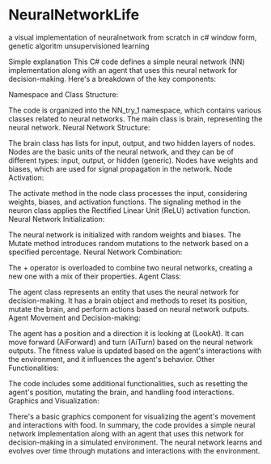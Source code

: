 # NeuralNetworkLife
a visual implementation of neuralnetwork from scratch in c# window form, genetic algoritm unsupervisioned learning

Simple explanation
This C# code defines a simple neural network (NN) implementation along with an agent that uses this neural network for decision-making. Here's a breakdown of the key components:

Namespace and Class Structure:

The code is organized into the NN_try_1 namespace, which contains various classes related to neural networks.
The main class is brain, representing the neural network.
Neural Network Structure:

The brain class has lists for input, output, and two hidden layers of nodes.
Nodes are the basic units of the neural network, and they can be of different types: input, output, or hidden (generic).
Nodes have weights and biases, which are used for signal propagation in the network.
Node Activation:

The activate method in the node class processes the input, considering weights, biases, and activation functions.
The signaling method in the neuron class applies the Rectified Linear Unit (ReLU) activation function.
Neural Network Initialization:

The neural network is initialized with random weights and biases.
The Mutate method introduces random mutations to the network based on a specified percentage.
Neural Network Combination:

The + operator is overloaded to combine two neural networks, creating a new one with a mix of their properties.
Agent Class:

The agent class represents an entity that uses the neural network for decision-making.
It has a brain object and methods to reset its position, mutate the brain, and perform actions based on neural network outputs.
Agent Movement and Decision-making:

The agent has a position and a direction it is looking at (LookAt).
It can move forward (AiForward) and turn (AiTurn) based on the neural network outputs.
The fitness value is updated based on the agent's interactions with the environment, and it influences the agent's behavior.
Other Functionalities:

The code includes some additional functionalities, such as resetting the agent's position, mutating the brain, and handling food interactions.
Graphics and Visualization:

There's a basic graphics component for visualizing the agent's movement and interactions with food.
In summary, the code provides a simple neural network implementation along with an agent that uses this network for decision-making in a simulated environment. The neural network learns and evolves over time through mutations and interactions with the environment.
